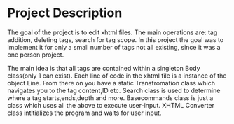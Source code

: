 # Project Description

The goal of the project is to edit xhtml files. The main operations are: tag addition, deleting tags, search for tag scope.
In this project the goal was to implement it for only a small number of tags not all existing, since it was a one person project.

The main idea is that all tags are contained within a singleton Body class(only 1 can exist). Each line of code in the xhtml file is a instance
of the object Line. From there on you have a static Transfromation class which navigates you to the tag content,ID etc.
Search class is used to determine where a tag starts,ends,depth and more. 
Basecommands class is just a class which uses all the above to execute user-input.
XHTML Converter class intitializes the program and waits for user input.
